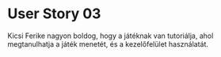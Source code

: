 # User Story 03

Kicsi Ferike nagyon boldog, hogy a játéknak van tutoriálja, ahol megtanulhatja a játék menetét, és a kezelőfelület használatát.
